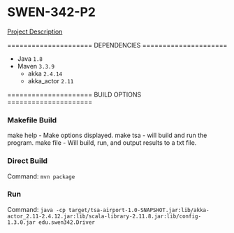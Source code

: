 # SWEN-342-P2

[Project Description](http://www.se.rit.edu/~swen-342/projects/TSA-ActorProject.html)

=====================  DEPENDENCIES ===================== 

* Java `1.8`
* Maven `3.3.9`
  * akka `2.4.14`
  * akka_actor `2.11`

===================== BUILD OPTIONS ===================== 

### Makefile Build

make help	- Make options displayed.
make tsa 	- will build and run the program.
make file 	- Will build, run, and output results to a txt file.



### Direct Build

Command: `mvn package`

### Run

Command: `java -cp target/tsa-airport-1.0-SNAPSHOT.jar:lib/akka-actor_2.11-2.4.12.jar:lib/scala-library-2.11.8.jar:lib/config-1.3.0.jar edu.swen342.Driver`